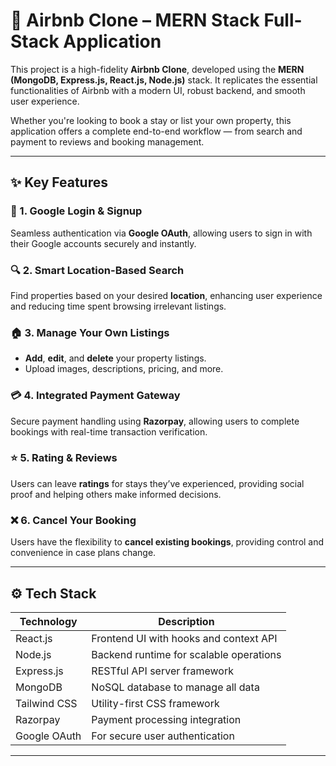 # 🏡 Airbnb Clone – MERN Stack Full-Stack Application

This project is a high-fidelity **Airbnb Clone**, developed using the **MERN (MongoDB, Express.js, React.js, Node.js)** stack. It replicates the essential functionalities of Airbnb with a modern UI, robust backend, and smooth user experience.

Whether you're looking to book a stay or list your own property, this application offers a complete end-to-end workflow — from search and payment to reviews and booking management.

---

## ✨ Key Features

### 🔐 1. Google Login & Signup  
Seamless authentication via **Google OAuth**, allowing users to sign in with their Google accounts securely and instantly.

### 🔍 2. Smart Location-Based Search  
Find properties based on your desired **location**, enhancing user experience and reducing time spent browsing irrelevant listings.

### 🏠 3. Manage Your Own Listings  
- **Add**, **edit**, and **delete** your property listings.  
- Upload images, descriptions, pricing, and more.

### 💳 4. Integrated Payment Gateway  
Secure payment handling using **Razorpay**, allowing users to complete bookings with real-time transaction verification.

### ⭐ 5. Rating & Reviews  
Users can leave **ratings** for stays they’ve experienced, providing social proof and helping others make informed decisions.

### ❌ 6. Cancel Your Booking  
Users have the flexibility to **cancel existing bookings**, providing control and convenience in case plans change.

---

## ⚙️ Tech Stack

| Technology       | Description                              |
|------------------|------------------------------------------|
| React.js         | Frontend UI with hooks and context API   |
| Node.js          | Backend runtime for scalable operations  |
| Express.js       | RESTful API server framework             |
| MongoDB          | NoSQL database to manage all data        |
| Tailwind CSS     | Utility-first CSS framework              |
| Razorpay         | Payment processing integration           |
| Google OAuth     | For secure user authentication           |

---



